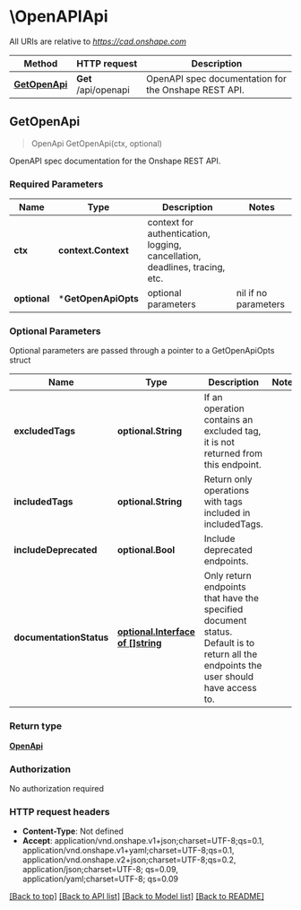 # \OpenAPIApi

All URIs are relative to *https://cad.onshape.com*

Method | HTTP request | Description
------------- | ------------- | -------------
[**GetOpenApi**](OpenAPIApi.md#GetOpenApi) | **Get** /api/openapi | OpenAPI spec documentation for the Onshape REST API.



## GetOpenApi

> OpenApi GetOpenApi(ctx, optional)

OpenAPI spec documentation for the Onshape REST API.

### Required Parameters


Name | Type | Description  | Notes
------------- | ------------- | ------------- | -------------
**ctx** | **context.Context** | context for authentication, logging, cancellation, deadlines, tracing, etc.
 **optional** | ***GetOpenApiOpts** | optional parameters | nil if no parameters

### Optional Parameters

Optional parameters are passed through a pointer to a GetOpenApiOpts struct


Name | Type | Description  | Notes
------------- | ------------- | ------------- | -------------
 **excludedTags** | **optional.String**| If an operation contains an excluded tag, it is not returned from this endpoint. | 
 **includedTags** | **optional.String**| Return only operations with tags included in includedTags. | 
 **includeDeprecated** | **optional.Bool**| Include deprecated endpoints. | 
 **documentationStatus** | [**optional.Interface of []string**](string.md)| Only return endpoints that have the specified document status. Default is to return all the endpoints the user should have access to. | 

### Return type

[**OpenApi**](OpenAPI.md)

### Authorization

No authorization required

### HTTP request headers

- **Content-Type**: Not defined
- **Accept**: application/vnd.onshape.v1+json;charset=UTF-8;qs=0.1, application/vnd.onshape.v1+yaml;charset=UTF-8;qs=0.1, application/vnd.onshape.v2+json;charset=UTF-8;qs=0.2, application/json;charset=UTF-8; qs=0.09, application/yaml;charset=UTF-8; qs=0.09

[[Back to top]](#) [[Back to API list]](../README.md#documentation-for-api-endpoints)
[[Back to Model list]](../README.md#documentation-for-models)
[[Back to README]](../README.md)

